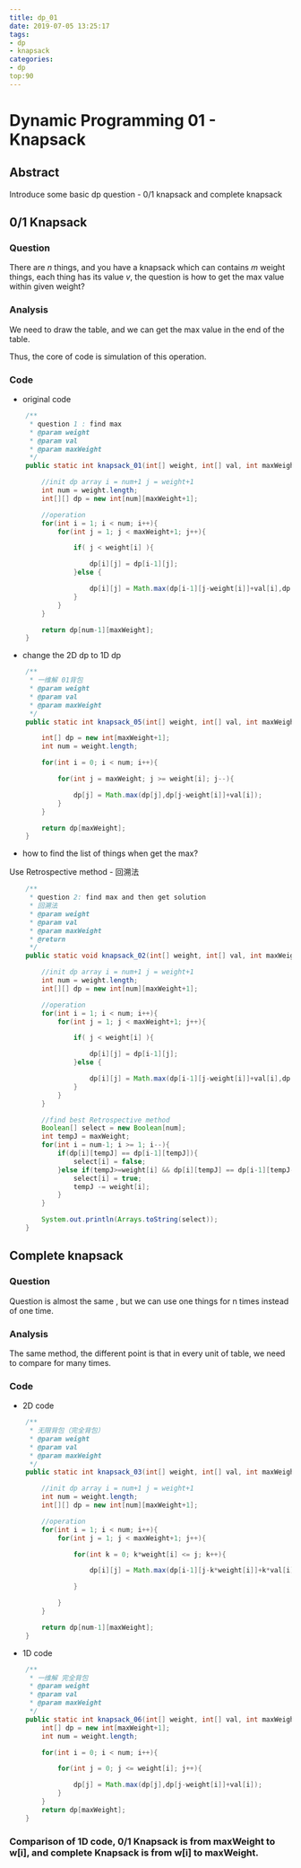```yaml
---
title: dp_01
date: 2019-07-05 13:25:17
tags:
- dp
- knapsack
categories:
- dp
top:90
---
```


# Dynamic Programming 01 - Knapsack

## Abstract

Introduce some basic dp question - 0/1 knapsack and complete knapsack

<!--more-->

## 0/1 Knapsack

### Question

There are *n* things, and you have a  knapsack which can contains *m* weight things, each thing has its value *v*, the question is how to get the max value within given weight?

### Analysis

We need to draw the table, and we can get the max value in the end of the table.

Thus, the core of code is simulation of this operation.

### Code

- original code

```Java
    /**
     * question 1 : find max
     * @param weight
     * @param val
     * @param maxWeight
     */
    public static int knapsack_01(int[] weight, int[] val, int maxWeight){

        //init dp array i = num+1 j = weight+1
        int num = weight.length;
        int[][] dp = new int[num][maxWeight+1];

        //operation
        for(int i = 1; i < num; i++){
            for(int j = 1; j < maxWeight+1; j++){

                if( j < weight[i] ){

                    dp[i][j] = dp[i-1][j];
                }else {

                    dp[i][j] = Math.max(dp[i-1][j-weight[i]]+val[i],dp[i-1][j]);
                }
            }
        }

        return dp[num-1][maxWeight];
    }
```

- change the 2D dp to 1D dp

```Java
    /**
     * 一维解 01背包
     * @param weight
     * @param val
     * @param maxWeight
     */
    public static int knapsack_05(int[] weight, int[] val, int maxWeight){

        int[] dp = new int[maxWeight+1];
        int num = weight.length;

        for(int i = 0; i < num; i++){

            for(int j = maxWeight; j >= weight[i]; j--){

                dp[j] = Math.max(dp[j],dp[j-weight[i]]+val[i]);
            }
        }

        return dp[maxWeight];
    }
```

- how to find the list of things when get the max?

Use Retrospective method - 回溯法

```java
    /**
     * question 2: find max and then get solution
     * 回溯法
     * @param weight
     * @param val
     * @param maxWeight
     * @return
     */
    public static void knapsack_02(int[] weight, int[] val, int maxWeight){

        //init dp array i = num+1 j = weight+1
        int num = weight.length;
        int[][] dp = new int[num][maxWeight+1];

        //operation
        for(int i = 1; i < num; i++){
            for(int j = 1; j < maxWeight+1; j++){

                if( j < weight[i] ){

                    dp[i][j] = dp[i-1][j];
                }else {

                    dp[i][j] = Math.max(dp[i-1][j-weight[i]]+val[i],dp[i-1][j]);
                }
            }
        }

        //find best Retrospective method
        Boolean[] select = new Boolean[num];
        int tempJ = maxWeight;
        for(int i = num-1; i >= 1; i--){
            if(dp[i][tempJ] == dp[i-1][tempJ]){
                select[i] = false;
            }else if(tempJ>=weight[i] && dp[i][tempJ] == dp[i-1][tempJ-weight[i]]+val[i])             {
                select[i] = true;
                tempJ -= weight[i];
            }
        }

        System.out.println(Arrays.toString(select));
    }
```

## Complete knapsack

### Question

Question is almost the same , but we can use one things for n times instead of one time.

### Analysis

The same method, the different point is that in every unit of table, we need to compare for many times.

### Code

- 2D code

```java
    /**
     * 无限背包（完全背包）
     * @param weight
     * @param val
     * @param maxWeight
     */
    public static int knapsack_03(int[] weight, int[] val, int maxWeight){

        //init dp array i = num+1 j = weight+1
        int num = weight.length;
        int[][] dp = new int[num][maxWeight+1];

        //operation
        for(int i = 1; i < num; i++){
            for(int j = 1; j < maxWeight+1; j++){

                for(int k = 0; k*weight[i] <= j; k++){

                    dp[i][j] = Math.max(dp[i-1][j-k*weight[i]]+k*val[i],dp[i][j]);

                }

            }
        }

        return dp[num-1][maxWeight];
    }
```

- 1D code

```java
    /**
     * 一维解 完全背包
     * @param weight
     * @param val
     * @param maxWeight
     */
    public static int knapsack_06(int[] weight, int[] val, int maxWeight){
        int[] dp = new int[maxWeight+1];
        int num = weight.length;

        for(int i = 0; i < num; i++){

            for(int j = 0; j <= weight[i]; j++){

                dp[j] = Math.max(dp[j],dp[j-weight[i]]+val[i]);
            }
        }
        return dp[maxWeight];
    }
```

### Comparison of 1D code, 0/1 Knapsack is from maxWeight to w[i], and complete Knapsack is from w[i] to maxWeight.



